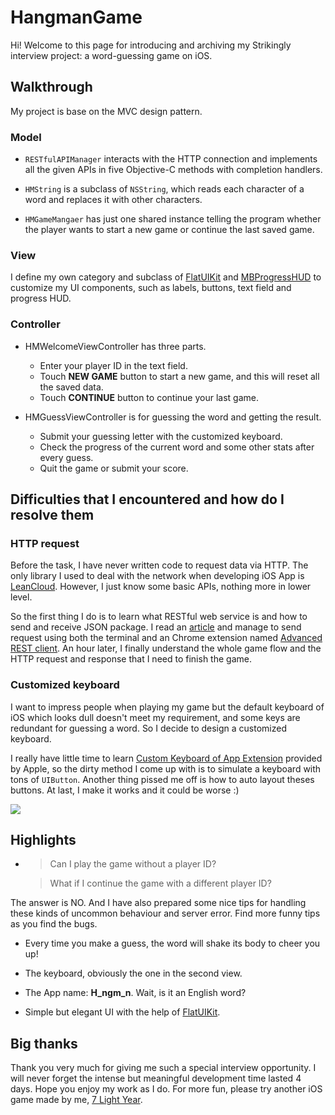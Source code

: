 # HangmanGame

Hi! Welcome to this page for introducing and archiving my Strikingly interview project: a word-guessing game on iOS.

## Walkthrough

My project is base on the MVC design pattern.

### Model

- `RESTfulAPIManager` interacts with the HTTP connection and implements all the given APIs in five Objective-C methods with completion handlers.

- `HMString` is a subclass of `NSString`, which reads each character of a word and replaces it with other characters.

- `HMGameMangaer` has just one shared instance telling the program whether the player wants to start a new game or continue the last saved game.

### View

I define my own category and subclass of [FlatUIKit](https://github.com/Grouper/FlatUIKit) and [MBProgressHUD](https://github.com/jdg/MBProgressHUD) to customize my UI components, such as labels, buttons, text field and progress HUD.

### Controller

- HMWelcomeViewController has three parts.
    - Enter your player ID in the text field.
    - Touch **NEW GAME** button to start a new game, and this will reset all the saved data.
    - Touch **CONTINUE** button to continue your last game.

- HMGuessViewController is for guessing the word and getting the result.
    - Submit your guessing letter with the customized keyboard.
    - Check the progress of the current word and some other stats after every guess.
    - Quit the game or submit your score.

## Difficulties that I encountered and how do I resolve them

### HTTP request

Before the task, I have never written code to request data via HTTP. The only library I used to deal with the network when developing iOS App is [LeanCloud](https://leancloud.cn/). However, I just know some basic APIs, nothing more in lower level.

So the first thing I do is to learn what RESTful web service is and how to send and receive JSON package. I read an [article](http://www.drdobbs.com/web-development/restful-web-services-a-tutorial/240169069?pgno=1) and manage to send request using both the terminal and an Chrome extension named [Advanced REST client](https://chrome.google.com/webstore/detail/advanced-rest-client/hgmloofddffdnphfgcellkdfbfbjeloo/reviews?hl=en-US&utm_source=ARC). An hour later, I finally understand the whole game flow and the HTTP request and response that I need to finish the game.

### Customized keyboard

I want to impress people when playing my game but the default keyboard of iOS which looks dull doesn't meet my requirement, and some keys are redundant for guessing a word. So I decide to design a customized keyboard.

I really have little time to learn [Custom Keyboard of App Extension](https://developer.apple.com/library/ios/documentation/General/Conceptual/ExtensibilityPG/Keyboard.html) provided by Apple, so the dirty method I come up with is to simulate a keyboard with tons of `UIButton`. Another thing pissed me off is how to auto layout theses buttons. At last, I make it works and it could be worse :)

![](https://cloud.githubusercontent.com/assets/5687273/9426908/f1b108fc-4990-11e5-9ac4-ccfa134e6e60.png)

## Highlights

- > Can I play the game without a player ID?

  > What if I continue the game with a different player ID?

 The answer is NO. And I have also prepared some nice tips for handling these kinds of uncommon behaviour and server error. Find more funny tips as you find the bugs.

- Every time you make a guess, the word will shake its body to cheer you up!

- The keyboard, obviously the one in the second view.

- The App name: **H_ngm_n**. Wait, is it an English word?

- Simple but elegant UI with the help of [FlatUIKit](https://github.com/Grouper/FlatUIKit).

## Big thanks

Thank you very much for giving me such a special interview opportunity. I will never forget the intense but meaningful development time lasted 4 days. Hope you enjoy my work as I do. For more fun, please try another iOS game made by me, [7 Light Year](https://itunes.apple.com/us/app/7-light-year/id1025658330?mt=8).
